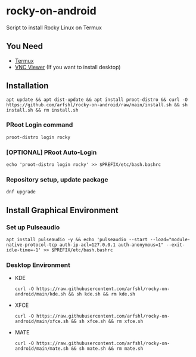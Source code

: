 # rocky-on-android
Script to install Rocky Linux on Termux
## You Need
- [Termux](https://f-droid.org/packages/com.termux)
- [VNC Viewer](https://play.google.com/store/apps/details?id=com.realvnc.viewer.android) (If you want to install desktop)
## Installation

    apt update && apt dist-update && apt install proot-distro && curl -O https://github.com/arfshl/rocky-on-android/raw/main/install.sh && sh install.sh && rm install.sh

### PRoot Login command

    proot-distro login rocky

### [OPTIONAL] PRoot Auto-Login

    echo 'proot-distro login rocky' >> $PREFIX/etc/bash.bashrc

### Repository setup, update package

    dnf upgrade

## Install Graphical Environment
### Set up Pulseaudio

    apt install pulseaudio -y && echo 'pulseaudio --start --load="module-native-protocol-tcp auth-ip-acl=127.0.0.1 auth-anonymous=1" --exit-idle-time=-1' >> $PREFIX/etc/bash.bashrc

### Desktop Environment
- KDE 

      curl -O https://raw.githubusercontent.com/arfshl/rocky-on-android/main/kde.sh && sh kde.sh && rm kde.sh

- XFCE

      curl -O https://raw.githubusercontent.com/arfshl/rocky-on-android/main/xfce.sh && sh xfce.sh && rm xfce.sh

- MATE 

      curl -O https://raw.githubusercontent.com/arfshl/rocky-on-android/main/mate.sh && sh mate.sh && rm mate.sh

